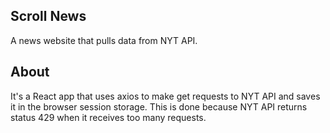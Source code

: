 ## Scroll News
A news website that pulls data from NYT API.

## About
It's a React app that uses axios to make get requests to NYT API and saves it in the browser session storage. This is done because NYT API returns status 429 when it receives too many requests.
